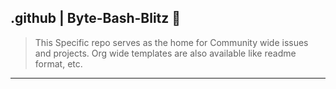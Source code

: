 ## .github | Byte-Bash-Blitz 👊 

> This Specific repo serves as the home for Community wide issues and projects.
> Org wide templates are also available like readme format, etc.
---
